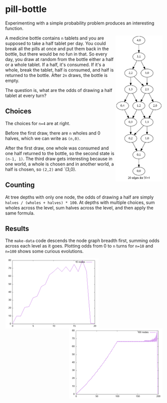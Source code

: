 # pill-bottle

Experimenting with a simple probability problem produces an interesting function.

<img src="nodes-4.png" width="150" align="right" />

A medicine bottle contains `n` tablets and you are supposed to take a
half tablet per day. You could break all the pills at once and put them back in the bottle, 
but there would be no fun in that. So every day, you draw at random from the bottle either 
a half or a whole tablet.  If a half, it's consumed.  If it's a
whole, break the tablet, half is consumed, and half is returned to the bottle. After `2n`
draws, the bottle is empty.

The question is, what are the odds of drawing a half tablet at every turn?

## Choices

The choices for `n=4` are at right.

Before the first draw, there are `n` wholes and 0 halves, which we can write as `(n,0)`.

After the first draw, one whole was consumed and one half returned to the bottle, so the second state is `(n-1, 1)`. The third draw gets interesting because in one world, a whole is chosen and in another world, a half is chosen, so `(2,2)` and `(3,0).

## Counting 

At tree depths with only one node, the odds of drawing a half are simply `halves / (wholes + halves) * 100`. At depths with multiple choices, sum wholes across the  level, sum halves across the level, and then apply the same formula.

## Results

The `make-data` code descends the node graph breadth first, summing odds across each level as it goes.
Plotting odds from 0 to `n` turns for `n=10` and `n=100` shows some curious evolutions.

<img src="plot-10.png" width="300" align="left" />

<img src="plot-100.png" width="300" align="right" />

